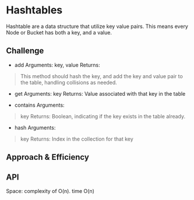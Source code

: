 # Hashtables
<!-- Short summary or background information -->
Hashtable are a data structure that utilize key value pairs.
This means every Node or Bucket has both a key, and a value.



## Challenge
<!-- Description of the challenge -->
* add Arguments: key, value Returns:
>This method should hash the key, and add the key and value pair to the table, handling collisions as needed.

* get Arguments: 
key Returns: Value associated with that key in the table

* contains Arguments:
> key Returns: Boolean, indicating if the key exists in the table already.

* hash Arguments:
> key Returns: Index in the collection for that key
## Approach & Efficiency
<!-- What approach did you take? Why? What is the Big O space/time for this approach? -->

## API
<!-- Description of each method publicly available in each of your hashtable -->
Space: complexity of O(n).
time O(n)